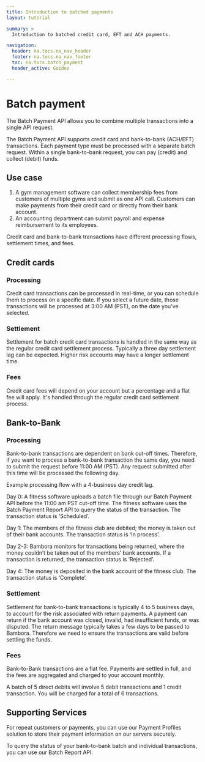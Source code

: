 ```yaml
---
title: Introduction to batched payments
layout: tutorial

summary: >
  Introduction to batched credit card, EFT and ACH payments.

navigation:
  header: na.tocs.na_nav_header
  footer: na.tocs.na_nav_footer
  toc: na.tocs.batch_payment
  header_active: Guides

---
```


# Batch payment

The Batch Payment API allows you to combine multiple transactions into a single API request.

The Batch Payment API supports credit card and bank-to-bank (ACH/EFT) transactions. Each payment type must be processed with a separate batch request. Within a single bank-to-bank request, you can pay (credit) and collect (debit) funds. 

## Use case

1. A gym management software can collect membership fees from customers of multiple gyms and submit as one API call. Customers can make payments from their credit card or directly from their bank account.
1. An accounting department can submit payroll and expense reimbursement to its employees.

Credit card and bank-to-bank transactions have different processing flows, settlement times, and fees.

## Credit cards

### Processing

Credit card transactions can be processed in real-time, or you can schedule them to process on a specific date. If you select a future date, those transactions will be processed at 3:00 AM (PST), on the date you’ve selected.

### Settlement

Settlement for batch credit card transactions is handled in the same way as the regular credit card settlement process. Typically a three day settlement lag can be expected. Higher risk accounts may have a longer settlement time.


### Fees

Credit card fees will depend on your account but a percentage and a flat fee will apply. It's handled through the regular credit card settlement process.

## Bank-to-Bank

### Processing

Bank-to-bank transactions are dependent on bank cut-off times. Therefore, if you want to process a bank-to-bank transaction the same day, you need to submit the request before 11:00 AM (PST).  Any request submitted after this time will be processed the following  day. 

Example processing flow with a 4-business day credit lag.

Day 0: A fitness software uploads a batch file through our Batch Payment API before the 11:00 am PST cut-off time. The fitness software uses the Batch Payment Report API to query the status of the transaction. The transaction status is ‘Scheduled’. 

Day 1: The members of the fitness club are debited; the money is taken out of their bank accounts. The transaction status is ‘In process’. 

Day 2-3: Bambora monitors for transactions being returned, where the money couldn’t be taken out of the members’ bank accounts. If a transaction is returned, the transaction status is ‘Rejected’. 

Day 4: The money is deposited in the bank account of the fitness club. The transaction status is ‘Complete’. 

### Settlement

Settlement for bank-to-bank transactions is typically 4 to 5 business days, to account for the risk associated with return payments. A payment can return if the bank account was closed, invalid, had insufficient funds, or was disputed. The return message typically takes a few days to be passed to Bambora. Therefore we need to ensure the transactions are valid before settling the funds. 

### Fees

Bank-to-Bank transactions are a flat fee. Payments are settled in full, and the fees are aggregated and charged to your account monthly. 

A batch of 5 direct debits will involve 5 debit transactions and 1 credit transaction. You will be charged for a total of 6 transactions.

## Supporting Services

For repeat customers or payments, you can use our Payment Profiles solution to store their payment information on our servers securely. 

To query the status of your bank-to-bank batch and individual transactions, you can use our Batch Report API. 
